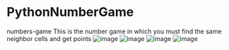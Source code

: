 # PythonNumberGame
numbers-game
This is the number game in which you must find the same neighbor cells and get points
![image](https://user-images.githubusercontent.com/116454667/233375705-426f75ad-24a8-4da1-8e43-f7da0179252f.png)
![image](https://user-images.githubusercontent.com/116454667/233375728-7b6b57fd-3da9-4acf-a6ca-357b62c70b5c.png)
![image](https://user-images.githubusercontent.com/116454667/233375744-5dd72a05-e01d-4749-93a6-ac4852cd35ba.png)
![image](https://user-images.githubusercontent.com/116454667/233375765-b1ddcf64-cd09-447e-94d7-590bcd350be8.png)
